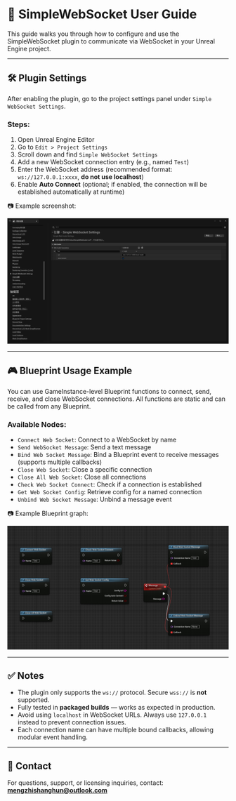 # 📘 SimpleWebSocket User Guide

This guide walks you through how to configure and use the SimpleWebSocket plugin to communicate via WebSocket in your Unreal Engine project.

---

## 🛠️ Plugin Settings

After enabling the plugin, go to the project settings panel under `Simple WebSocket Settings`.

### Steps:

1. Open Unreal Engine Editor  
2. Go to `Edit > Project Settings`  
3. Scroll down and find `Simple WebSocket Settings`  
4. Add a new WebSocket connection entry (e.g., named `Test`)  
5. Enter the WebSocket address (recommended format: `ws://127.0.0.1:xxxx`, **do not use localhost**)  
6. Enable **Auto Connect** (optional; if enabled, the connection will be established automatically at runtime)

📷 Example screenshot:

![WebSocket Settings](./Images/20250524103328.png)

---

## 🎮 Blueprint Usage Example

You can use GameInstance-level Blueprint functions to connect, send, receive, and close WebSocket connections. All functions are static and can be called from any Blueprint.

### Available Nodes:

- `Connect Web Socket`: Connect to a WebSocket by name  
- `Send WebSocket Message`: Send a text message  
- `Bind Web Socket Message`: Bind a Blueprint event to receive messages (supports multiple callbacks)  
- `Close Web Socket`: Close a specific connection  
- `Close All Web Socket`: Close all connections  
- `Check Web Socket Connect`: Check if a connection is established  
- `Get Web Socket Config`: Retrieve config for a named connection  
- `Unbind Web Socket Message`: Unbind a message event  

📷 Example Blueprint graph:

![Blueprint Example](./Images/20250524104722.png)

---

## ✅ Notes

- The plugin only supports the `ws://` protocol. Secure `wss://` is **not** supported.
- Fully tested in **packaged builds** — works as expected in production.
- Avoid using `localhost` in WebSocket URLs. Always use `127.0.0.1` instead to prevent connection issues.
- Each connection name can have multiple bound callbacks, allowing modular event handling.

---

## 📮 Contact

For questions, support, or licensing inquiries, contact:  
**mengzhishanghun@outlook.com**
